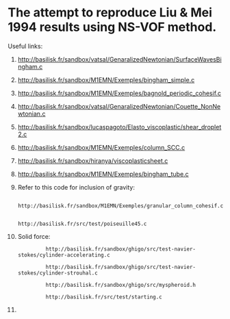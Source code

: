 # The attempt to reproduce Liu & Mei 1994 results using NS-VOF method.

Useful links:

1. http://basilisk.fr/sandbox/vatsal/GenaralizedNewtonian/SurfaceWavesBingham.c
2. http://basilisk.fr/sandbox/M1EMN/Exemples/bingham_simple.c
3. http://basilisk.fr/sandbox/M1EMN/Exemples/bagnold_periodic_cohesif.c
4. http://basilisk.fr/sandbox/vatsal/GenaralizedNewtonian/Couette_NonNewtonian.c
5. http://basilisk.fr/sandbox/lucaspagoto/Elasto_viscoplastic/shear_droplet2.c
6. http://basilisk.fr/sandbox/M1EMN/Exemples/column_SCC.c
7. http://basilisk.fr/sandbox/hiranya/viscoplasticsheet.c
8. http://basilisk.fr/sandbox/M1EMN/Exemples/bingham_tube.c
9. Refer to this code for inclusion of gravity: 

                                                http://basilisk.fr/sandbox/M1EMN/Exemples/granular_column_cohesif.c

                                                http://basilisk.fr/src/test/poiseuille45.c

11. Solid force: 

                 http://basilisk.fr/sandbox/ghigo/src/test-navier-stokes/cylinder-accelerating.c

                 http://basilisk.fr/sandbox/ghigo/src/test-navier-stokes/cylinder-strouhal.c
                 
                 http://basilisk.fr/sandbox/ghigo/src/myspheroid.h
                 
                 http://basilisk.fr/src/test/starting.c
 
 11. 
                 
